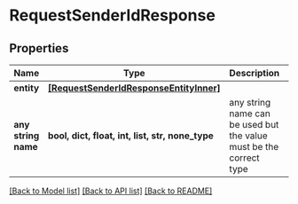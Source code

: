 # RequestSenderIdResponse


## Properties
Name | Type | Description | Notes
------------ | ------------- | ------------- | -------------
**entity** | [**[RequestSenderIdResponseEntityInner]**](RequestSenderIdResponseEntityInner.md) |  | [optional] 
**any string name** | **bool, dict, float, int, list, str, none_type** | any string name can be used but the value must be the correct type | [optional]

[[Back to Model list]](../README.md#documentation-for-models) [[Back to API list]](../README.md#documentation-for-api-endpoints) [[Back to README]](../README.md)


